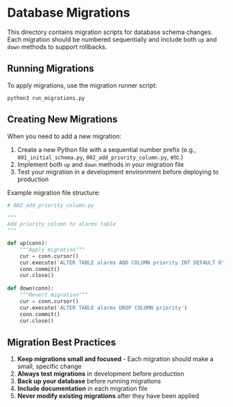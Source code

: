 # Database Migrations

This directory contains migration scripts for database schema changes. Each migration should be numbered sequentially and include both `up` and `down` methods to support rollbacks.

## Running Migrations

To apply migrations, use the migration runner script:

```
python3 run_migrations.py
```

## Creating New Migrations

When you need to add a new migration:

1. Create a new Python file with a sequential number prefix (e.g., `001_initial_schema.py`, `002_add_priority_column.py`, etc.)
2. Implement both `up` and `down` methods in your migration file
3. Test your migration in a development environment before deploying to production

Example migration file structure:

```python
# 002_add_priority_column.py

"""
Add priority column to alarms table
"""

def up(conn):
    """Apply migration"""
    cur = conn.cursor()
    cur.execute('ALTER TABLE alarms ADD COLUMN priority INT DEFAULT 0')
    conn.commit()
    cur.close()
    
def down(conn):
    """Revert migration"""
    cur = conn.cursor()
    cur.execute('ALTER TABLE alarms DROP COLUMN priority')
    conn.commit()
    cur.close()
```

## Migration Best Practices

1. **Keep migrations small and focused** - Each migration should make a small, specific change
2. **Always test migrations** in development before production
3. **Back up your database** before running migrations
4. **Include documentation** in each migration file
5. **Never modify existing migrations** after they have been applied